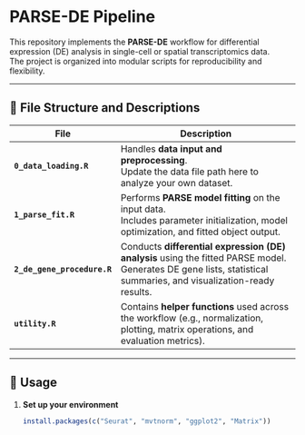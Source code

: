 # PARSE-DE Pipeline

This repository implements the **PARSE-DE** workflow for differential expression (DE) analysis in single-cell or spatial transcriptomics data.  
The project is organized into modular scripts for reproducibility and flexibility.

---

## 📂 File Structure and Descriptions

| File | Description |
|------|--------------|
| **`0_data_loading.R`** | Handles **data input and preprocessing**. <br>Update the data file path here to analyze your own dataset. |
| **`1_parse_fit.R`** | Performs **PARSE model fitting** on the input data. <br>Includes parameter initialization, model optimization, and fitted object output. |
| **`2_de_gene_procedure.R`** | Conducts **differential expression (DE) analysis** using the fitted PARSE model. <br>Generates DE gene lists, statistical summaries, and visualization-ready results. |
| **`utility.R`** | Contains **helper functions** used across the workflow (e.g., normalization, plotting, matrix operations, and evaluation metrics). |

---

## 🚀 Usage

1. **Set up your environment**
   ```r
   install.packages(c("Seurat", "mvtnorm", "ggplot2", "Matrix"))
